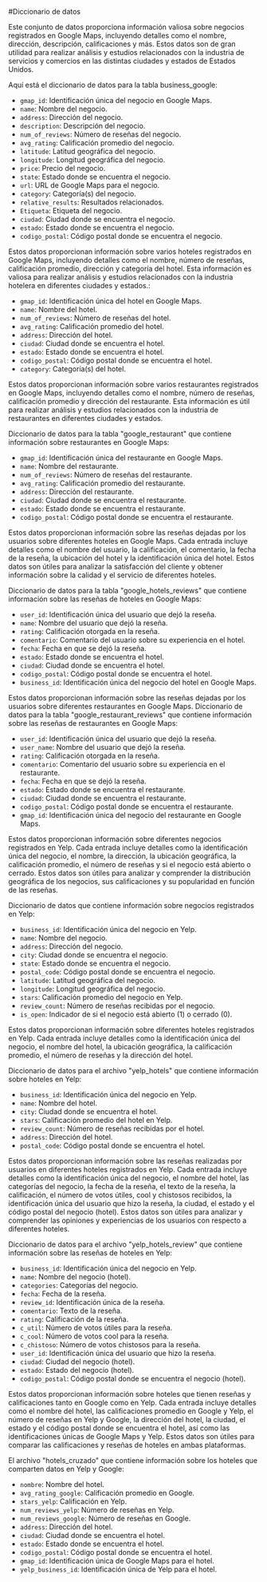 #Diccionario de datos

Este conjunto de datos proporciona información valiosa sobre negocios registrados en Google Maps, incluyendo detalles como el nombre, dirección, descripción, calificaciones y más. Estos datos son de gran utilidad para realizar análisis y estudios relacionados con la industria de servicios y comercios en las distintas ciudades y estados de Estados Unidos.

Aquí está el diccionario de datos para la tabla business_google:

- `gmap_id`: Identificación única del negocio en Google Maps.
- `name`: Nombre del negocio.
- `address`: Dirección del negocio.
- `description`: Descripción del negocio.
- `num_of_reviews`: Número de reseñas del negocio.
- `avg_rating`: Calificación promedio del negocio.
- `latitude`: Latitud geográfica del negocio.
- `longitude`: Longitud geográfica del negocio.
- `price`: Precio del negocio.
- `state`: Estado donde se encuentra el negocio.
- `url`: URL de Google Maps para el negocio.
- `category`: Categoría(s) del negocio.
- `relative_results`: Resultados relacionados.
- `Etiqueta`: Etiqueta del negocio.
- `ciudad`: Ciudad donde se encuentra el negocio.
- `estado`: Estado donde se encuentra el negocio.
- `codigo_postal`: Código postal donde se encuentra el negocio.


Estos datos proporcionan información sobre varios hoteles registrados en Google Maps, incluyendo detalles como el nombre, número de reseñas, calificación promedio, dirección y categoría del hotel. Esta información es valiosa para realizar análisis y estudios relacionados con la industria hotelera en diferentes ciudades y estados.:

- `gmap_id`: Identificación única del hotel en Google Maps.
- `name`: Nombre del hotel.
- `num_of_reviews`: Número de reseñas del hotel.
- `avg_rating`: Calificación promedio del hotel.
- `address`: Dirección del hotel.
- `ciudad`: Ciudad donde se encuentra el hotel.
- `estado`: Estado donde se encuentra el hotel.
- `codigo_postal`: Código postal donde se encuentra el hotel.
- `category`: Categoría(s) del hotel.

Estos datos proporcionan información sobre varios restaurantes registrados en Google Maps, incluyendo detalles como el nombre, número de reseñas, calificación promedio y dirección del restaurante. Esta información es útil para realizar análisis y estudios relacionados con la industria de restaurantes en diferentes ciudades y estados.

Diccionario de datos para la tabla "google_restaurant" que contiene información sobre restaurantes en Google Maps:

- `gmap_id`: Identificación única del restaurante en Google Maps.
- `name`: Nombre del restaurante.
- `num_of_reviews`: Número de reseñas del restaurante.
- `avg_rating`: Calificación promedio del restaurante.
- `address`: Dirección del restaurante.
- `ciudad`: Ciudad donde se encuentra el restaurante.
- `estado`: Estado donde se encuentra el restaurante.
- `codigo_postal`: Código postal donde se encuentra el restaurante.

Estos datos proporcionan información sobre las reseñas dejadas por los usuarios sobre diferentes hoteles en Google Maps. Cada entrada incluye detalles como el nombre del usuario, la calificación, el comentario, la fecha de la reseña, la ubicación del hotel y la identificación única del hotel. Estos datos son útiles para analizar la satisfacción del cliente y obtener información sobre la calidad y el servicio de diferentes hoteles.

Diccionario de datos para la tabla "google_hotels_reviews" que contiene información sobre las reseñas de hoteles en Google Maps:

- `user_id`: Identificación única del usuario que dejó la reseña.
- `name`: Nombre del usuario que dejó la reseña.
- `rating`: Calificación otorgada en la reseña.
- `comentario`: Comentario del usuario sobre su experiencia en el hotel.
- `fecha`: Fecha en que se dejó la reseña.
- `estado`: Estado donde se encuentra el hotel.
- `ciudad`: Ciudad donde se encuentra el hotel.
- `codigo_postal`: Código postal donde se encuentra el hotel.
- `business_id`: Identificación única del negocio del hotel en Google Maps.

Estos datos proporcionan información sobre las reseñas dejadas por los usuarios sobre diferentes restaurantes en Google Maps. 
Diccionario de datos para la tabla "google_restaurant_reviews" que contiene información sobre las reseñas de restaurantes en Google Maps:

- `user_id`: Identificación única del usuario que dejó la reseña.
- `user_name`: Nombre del usuario que dejó la reseña.
- `rating`: Calificación otorgada en la reseña.
- `comentario`: Comentario del usuario sobre su experiencia en el restaurante.
- `fecha`: Fecha en que se dejó la reseña.
- `estado`: Estado donde se encuentra el restaurante.
- `ciudad`: Ciudad donde se encuentra el restaurante.
- `codigo_postal`: Código postal donde se encuentra el restaurante.
- `gmap_id`: Identificación única del negocio del restaurante en Google Maps.

Estos datos proporcionan información sobre diferentes negocios registrados en Yelp. Cada entrada incluye detalles como la identificación única del negocio, el nombre, la dirección, la ubicación geográfica, la calificación promedio, el número de reseñas y si el negocio está abierto o cerrado. Estos datos son útiles para analizar y comprender la distribución geográfica de los negocios, sus calificaciones y su popularidad en función de las reseñas.

Diccionario de datos que contiene información sobre negocios registrados en Yelp:

- `business_id`: Identificación única del negocio en Yelp.
- `name`: Nombre del negocio.
- `address`: Dirección del negocio.
- `city`: Ciudad donde se encuentra el negocio.
- `state`: Estado donde se encuentra el negocio.
- `postal_code`: Código postal donde se encuentra el negocio.
- `latitude`: Latitud geográfica del negocio.
- `longitude`: Longitud geográfica del negocio.
- `stars`: Calificación promedio del negocio en Yelp.
- `review_count`: Número de reseñas recibidas por el negocio.
- `is_open`: Indicador de si el negocio está abierto (1) o cerrado (0).

Estos datos proporcionan información sobre diferentes hoteles registrados en Yelp. Cada entrada incluye detalles como la identificación única del negocio, el nombre del hotel, la ubicación geográfica, la calificación promedio, el número de reseñas y la dirección del hotel. 

Diccionario de datos para el archivo "yelp_hotels" que contiene información sobre hoteles en Yelp:

- `business_id`: Identificación única del negocio en Yelp.
- `name`: Nombre del hotel.
- `city`: Ciudad donde se encuentra el hotel.
- `stars`: Calificación promedio del hotel en Yelp.
- `review_count`: Número de reseñas recibidas por el hotel.
- `address`: Dirección del hotel.
- `postal_code`: Código postal donde se encuentra el hotel.

Estos datos proporcionan información sobre las reseñas realizadas por usuarios en diferentes hoteles registrados en Yelp. Cada entrada incluye detalles como la identificación única del negocio, el nombre del hotel, las categorías del negocio, la fecha de la reseña, el texto de la reseña, la calificación, el número de votos útiles, cool y chistosos recibidos, la identificación única del usuario que hizo la reseña, la ciudad, el estado y el código postal del negocio (hotel). Estos datos son útiles para analizar y comprender las opiniones y experiencias de los usuarios con respecto a diferentes hoteles.

Diccionario de datos para el archivo "yelp_hotels_review" que contiene información sobre las reseñas de hoteles en Yelp:

- `business_id`: Identificación única del negocio en Yelp.
- `name`: Nombre del negocio (hotel).
- `categories`: Categorías del negocio.
- `fecha`: Fecha de la reseña.
- `review_id`: Identificación única de la reseña.
- `comentario`: Texto de la reseña.
- `rating`: Calificación de la reseña.
- `c_util`: Número de votos útiles para la reseña.
- `c_cool`: Número de votos cool para la reseña.
- `c_chistoso`: Número de votos chistosos para la reseña.
- `user_id`: Identificación única del usuario que hizo la reseña.
- `ciudad`: Ciudad del negocio (hotel).
- `estado`: Estado del negocio (hotel).
- `codigo_postal`: Código postal donde se encuentra el negocio (hotel).

Estos datos proporcionan información sobre hoteles que tienen reseñas y calificaciones tanto en Google como en Yelp. Cada entrada incluye detalles como el nombre del hotel, las calificaciones promedio en Google y Yelp, el número de reseñas en Yelp y Google, la dirección del hotel, la ciudad, el estado y el código postal donde se encuentra el hotel, así como las identificaciones únicas de Google Maps y Yelp. Estos datos son útiles para comparar las calificaciones y reseñas de hoteles en ambas plataformas.

El archivo "hotels_cruzado" que contiene información sobre los hoteles que comparten datos en Yelp y Google:

- `nombre`: Nombre del hotel.
- `avg_rating_google`: Calificación promedio en Google.
- `stars_yelp`: Calificación en Yelp.
- `num_reviews_yelp`: Número de reseñas en Yelp.
- `num_reviews_google`: Número de reseñas en Google.
- `address`: Dirección del hotel.
- `ciudad`: Ciudad donde se encuentra el hotel.
- `estado`: Estado donde se encuentra el hotel.
- `codigo_postal`: Código postal donde se encuentra el hotel.
- `gmap_id`: Identificación única de Google Maps para el hotel.
- `yelp_business_id`: Identificación única de Yelp para el hotel.


















